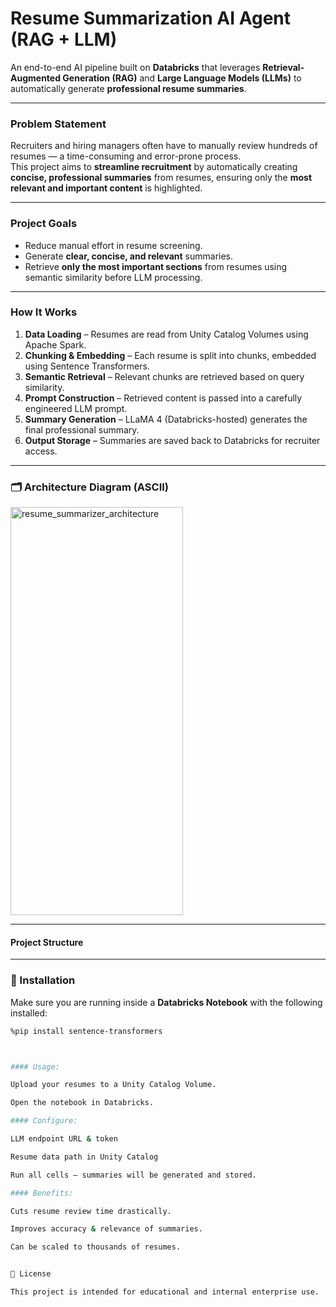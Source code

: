 # Resume Summarization AI Agent (RAG + LLM)

An end-to-end AI pipeline built on **Databricks** that leverages **Retrieval-Augmented Generation (RAG)** and **Large Language Models (LLMs)** to automatically generate **professional resume summaries**.

---

###  Problem Statement
Recruiters and hiring managers often have to manually review hundreds of resumes — a time-consuming and error-prone process.  
This project aims to **streamline recruitment** by automatically creating **concise, professional summaries** from resumes, ensuring only the **most relevant and important content** is highlighted.

---

###  Project Goals
- Reduce manual effort in resume screening.
- Generate **clear, concise, and relevant** summaries.
- Retrieve **only the most important sections** from resumes using semantic similarity before LLM processing.

---

### How It Works
1. **Data Loading** – Resumes are read from Unity Catalog Volumes using Apache Spark.
2. **Chunking & Embedding** – Each resume is split into chunks, embedded using Sentence Transformers.
3. **Semantic Retrieval** – Relevant chunks are retrieved based on query similarity.
4. **Prompt Construction** – Retrieved content is passed into a carefully engineered LLM prompt.
5. **Summary Generation** – LLaMA 4 (Databricks-hosted) generates the final professional summary.
6. **Output Storage** – Summaries are saved back to Databricks for recruiter access.

---

### 🗂 Architecture Diagram (ASCII)

<img width="276" height="653" alt="resume_summarizer_architecture" src="https://github.com/user-attachments/assets/3a7f4552-4a37-4a29-8cc2-eb9d0b23353e" />
       
---

#### Project Structure

---

### 🚀 Installation
Make sure you are running inside a **Databricks Notebook** with the following installed:
```bash
%pip install sentence-transformers



#### Usage:

Upload your resumes to a Unity Catalog Volume.

Open the notebook in Databricks.

#### Configure:

LLM endpoint URL & token

Resume data path in Unity Catalog

Run all cells — summaries will be generated and stored.

#### Benefits:

Cuts resume review time drastically.

Improves accuracy & relevance of summaries.

Can be scaled to thousands of resumes.


📜 License

This project is intended for educational and internal enterprise use.
